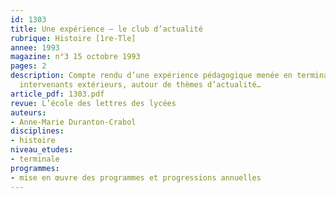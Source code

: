 ```yaml
---
id: 1303
title: Une expérience – le club d’actualité
rubrique: Histoire [1re-Tle]
annee: 1993
magazine: n°3 15 octobre 1993
pages: 2
description: Compte rendu d’une expérience pédagogique menée en terminale, avec des
  intervenants extérieurs, autour de thèmes d’actualité…
article_pdf: 1303.pdf
revue: L’école des lettres des lycées
auteurs:
- Anne-Marie Duranton-Crabol
disciplines:
- histoire
niveau_etudes:
- terminale
programmes:
- mise en œuvre des programmes et progressions annuelles
---
```

